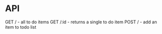 # API

GET / - all to do items
GET /:id - returns a single to do item
POST / - add an item to todo list
